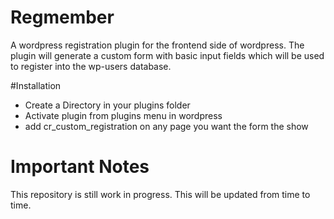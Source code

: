 # Regmember
A wordpress registration plugin for the frontend side of wordpress.
The plugin will generate a custom form with basic input fields which will be used to register into the wp-users database.

#Installation
- Create a Directory in your plugins folder 
- Activate plugin from plugins menu in wordpress
- add cr_custom_registration on any page you want the form the show

# Important Notes
This repository is still work in progress.
This will be updated from time to time.
